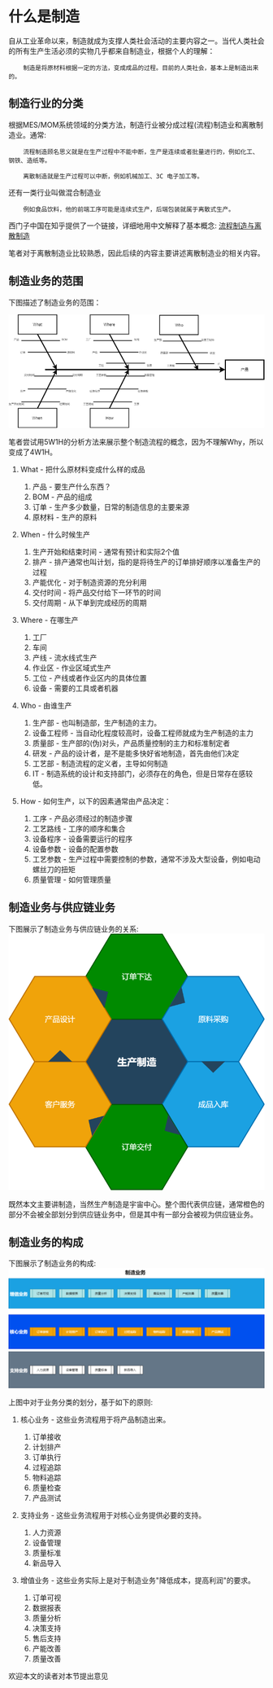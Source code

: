 # 什么是制造

自从工业革命以来，制造就成为支撑人类社会活动的主要内容之一。当代人类社会的所有生产生活必须的实物几乎都来自制造业，根据个人的理解：

```
    制造是将原材料根据一定的方法，变成成品的过程。目前的人类社会，基本上是制造出来的。
```

## 制造行业的分类

根据MES/MOM系统领域的分类方法，制造行业被分成过程(流程)制造业和离散制造业。通常:

```
    流程制造顾名思义就是在生产过程中不能中断，生产是连续或者批量进行的，例如化工、钢铁、造纸等。
```

```
    离散制造就是生产过程可以中断，例如机械加工、3C 电子加工等。
```

还有一类行业叫做混合制造业

```
    例如食品饮料，他的前端工序可能是连续式生产，后端包装就属于离散式生产。
```

西门子中国在知乎提供了一个链接，详细地用中文解释了基本概念:
[流程制造与离散制造](https://www.zhihu.com/question/31628698)

笔者对于离散制造业比较熟悉，因此后续的内容主要讲述离散制造业的相关内容。

## 制造业务的范围

下图描述了制造业务的范围：

![](./img/manufacturingprocessconcept.png)

笔者尝试用5W1H的分析方法来展示整个制造流程的概念，因为不理解Why，所以变成了4W1H。

1. What - 把什么原材料变成什么样的成品
    1. 产品 - 要生产什么东西？
    2. BOM - 产品的组成
    3. 订单 - 生产多少数量，日常的制造信息的主要来源
    4. 原材料 - 生产的原料

2. When - 什么时候生产
    1. 生产开始和结束时间 - 通常有预计和实际2个值
    2. 排产 - 排产通常也叫计划，指的是将待生产的订单排好顺序以准备生产的过程
    3. 产能优化 - 对于制造资源的充分利用
    4. 交付时间 - 将产品交付给下一环节的时间
    5. 交付周期 - 从下单到完成经历的周期

3. Where - 在哪生产
    1. 工厂
    2. 车间
    3. 产线 - 流水线式生产
    4. 作业区 - 作业区域式生产
    5. 工位 - 产线或者作业区内的具体位置
    6. 设备 - 需要的工具或者机器

4. Who - 由谁生产
    1. 生产部 - 也叫制造部，生产制造的主力。
    2. 设备工程师 - 当自动化程度较高时，设备工程师就成为生产制造的主力
    3. 质量部 - 生产部的(伪)对头，产品质量控制的主力和标准制定者
    4. 研发 - 产品的设计者，是不是能多快好省地制造，首先由他们决定
    5. 工艺部 - 制造流程的定义者，主导如何制造
    6. IT - 制造系统的设计和支持部门，必须存在的角色，但是日常存在感较低。

5. How - 如何生产，以下的因素通常由产品决定：
   1. 工序 - 产品必须经过的制造步骤
   2. 工艺路线 - 工序的顺序和集合
   3. 设备程序 - 设备需要运行的程序
   4. 设备参数 - 设备的配置参数
   5. 工艺参数 - 生产过程中需要控制的参数，通常不涉及大型设备，例如电动螺丝刀的扭矩
   6. 质量管理 - 如何管理质量

## 制造业务与供应链业务

下图展示了制造业务与供应链业务的关系:
![](./img/manufacturingprocessposition.png)

既然本文主要讲制造，当然生产制造是宇宙中心。整个图代表供应链，通常橙色的部分不会被全部划分到供应链业务中，但是其中有一部分会被视为供应链业务。

## 制造业务的构成

下图展示了制造业务的构成:
![](./img/manufacturingbusinessoverview.png)

上图中对于业务分类的划分，基于如下的原则:

1. 核心业务 - 这些业务流程用于将产品制造出来。
   1. 订单接收
   2. 计划排产
   3. 订单执行
   4. 过程追踪
   5. 物料追踪
   6. 质量检查
   7. 产品测试
   
2. 支持业务 - 这些业务流程用于对核心业务提供必要的支持。
   1. 人力资源
   2. 设备管理
   3. 质量标准
   4. 新品导入

3. 增值业务 - 这些业务实际上是对于制造业务"降低成本，提高利润"的要求。
   1. 订单可视
   2. 数据报表
   3. 质量分析
   4. 决策支持
   5. 售后支持
   6. 产能改善
   7. 质量改善

欢迎本文的读者对本节提出意见
